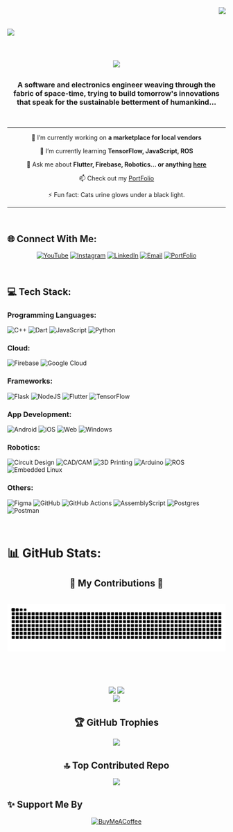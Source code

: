 <!--
**jyothish-ram/jyothish-ram** is a ✨ _special_ ✨ repository because its `README.md` (this file) appears on your GitHub profile.

Here are some ideas to get you started:

- 🔭 I’m currently working on ...
- 🌱 I’m currently learning ...
- 👯 I’m looking to collaborate on ...
- 🤔 I’m looking for help with ...
- 💬 Ask me about ...
- 📫 How to reach me: ...
- 😄 Pronouns: ...
- ⚡ Fun fact: ...

[![](https://visitcount.itsvg.in/api?id=jyothish-ram&icon=0&color=0)](https://visitcount.itsvg.in)
-->
<img align="right" src="https://visitcount.itsvg.in/api?id=jyothish-ram&icon=0&color=0" />

<h1 align="left">
    <img src="https://readme-typing-svg.herokuapp.com/?font=Righteous&size=35&center=true&vCenter=true&width=500&height=70&duration=4000&lines=Hi+There!;" />
</h1>
<h1 align="center">
    <img src="https://readme-typing-svg.herokuapp.com/?font=Righteous&size=35&center=true&vCenter=true&width=500&height=70&duration=4000&lines=I'm+Jyothish+Ram!;" />
</h1>

<h3 align="center">A software and electronics engineer weaving through the fabric of space-time, trying to build tomorrow's innovations that speak for the sustainable betterment of humankind…</h3>

<br/>
<hr/>
<div align="center">
 
 🔭 I’m currently working on **a marketplace for local vendors**
 
 🌱 I’m currently learning **TensorFlow, JavaScript, ROS**

💬 Ask me about **Flutter, Firebase, Robotics... or anything [here](https://github.com/jyothish-ram/jyothish-ram/issues)**

📫 Check out my [PortFolio](https://jyothish-ram.me)

⚡<!-- FUNFACT --> Fun fact: Cats urine glows under a black light.

</div>

<hr/>
<br>

## 🌐 Connect With Me:

<div align="center">

[![YouTube](https://img.shields.io/badge/YouTube-%23FF0000.svg?style=for-the-badge&logo=YouTube&logoColor=white)](https://www.youtube.com/channel/UCDU8l7FIMFsvFGjHWgeHu3Q)
[![Instagram](https://img.shields.io/badge/Instagram-%23E4405F.svg?style=for-the-badge&logo=Instagram&logo&Color=white)](https://instagram.com/jyothish-ram) 
[![LinkedIn](https://img.shields.io/badge/LinkedIn-%230077B5.svg?style=for-the-badge&logo=linkedin&logoColor=white)](https://linkedin.com/in/jyothish-ram) 
[![Email](https://img.shields.io/badge/Gmail-D14836?&style=for-the-badge&logo=gmail&logoColor=white)](mailto:jyothishram.official@gmail.com) 
[![PortFolio](https://img.shields.io/badge/PortFolio-9B59B6.svg?style=for-the-badge&logo=biolink&logoColor=white)](https://jyothish-ram.me)

</div>

<br>

## 💻 Tech Stack:

### Programming Languages:
![C++](https://img.shields.io/badge/c++-%2300599C.svg?style=for-the-badge&logo=c%2B%2B&logoColor=white) 
![Dart](https://img.shields.io/badge/dart-%230175C2.svg?style=for-the-badge&logo=dart&logoColor=white) 
![JavaScript](https://img.shields.io/badge/javascript-%23323330.svg?style=for-the-badge&logo=javascript&logoColor=%23F7DF1E) 
![Python](https://img.shields.io/badge/python-3670A0?style=for-the-badge&logo=python&logoColor=ffdd54) 

### Cloud:
![Firebase](https://img.shields.io/badge/firebase-%23039BE5.svg?style=for-the-badge&logo=firebase) 
![Google Cloud](https://img.shields.io/badge/Google_Cloud-%234285F4.svg?style=for-the-badge&logo=google-cloud&logoColor=white) 

### Frameworks:
![Flask](https://img.shields.io/badge/flask-%23000.svg?style=for-the-badge&logo=flask&logoColor=white) 
![NodeJS](https://img.shields.io/badge/node.js-6DA55F?style=for-the-badge&logo=node.js&logoColor=white) 
![Flutter](https://img.shields.io/badge/Flutter-%2302569B.svg?style=for-the-badge&logo=Flutter&logoColor=white) 
![TensorFlow](https://img.shields.io/badge/TensorFlow-%23FF6F00.svg?style=for-the-badge&logo=TensorFlow&logoColor=white) 

### App Development:
![Android](https://img.shields.io/badge/Android-6DA55F.svg?style=for-the-badge&logo=android&logoColor=white) 
![iOS](https://img.shields.io/badge/iOS-%23000?style=for-the-badge&logo=apple&logoColor=white) 
![Web](https://img.shields.io/badge/Web-%23FF6F00.svg?style=for-the-badge&logo=htmx&logoColor=white) 
![Windows](https://img.shields.io/badge/Windows-%2302569B.svg?style=for-the-badge&logo=windows10&logoColor=white) 

### Robotics:
![Circuit Design](https://img.shields.io/badge/Circuit_Design-%23039BE5.svg?style=for-the-badge&logo=circuitverse&logoColor=white) 
![CAD/CAM](https://img.shields.io/badge/CAD_CAM-%234285F4.svg?style=for-the-badge&logo=openscad&logoColor=white) 
![3D Printing](https://img.shields.io/badge/3D_Printing-%23039BE5.svg?style=for-the-badge&logo=blueprint&logoColor=white) 
![Arduino](https://img.shields.io/badge/-Arduino-00979D?style=for-the-badge&logo=Arduino&logoColor=white)
![ROS](https://img.shields.io/badge/ROS-%23323330.svg?style=for-the-badge&logo=ros&logoColor=white)
![Embedded Linux](https://img.shields.io/badge/Embedded_Linux-%23039BE5.svg?style=for-the-badge&logo=linux&logoColor=white) 

### Others:
![Figma](https://img.shields.io/badge/figma-%23F24E1E.svg?style=for-the-badge&logo=figma&logoColor=white)
![GitHub](https://img.shields.io/badge/github-%23121011.svg?style=for-the-badge&logo=github&logoColor=white)
![GitHub Actions](https://img.shields.io/badge/github%20actions-%232671E5.svg?style=for-the-badge&logo=githubactions&logoColor=white)
![AssemblyScript](https://img.shields.io/badge/assembly%20script-%23000000.svg?style=for-the-badge&logo=assemblyscript&logoColor=white) 
![Postgres](https://img.shields.io/badge/postgres-%23316192.svg?style=for-the-badge&logo=postgresql&logoColor=white) 
![Postman](https://img.shields.io/badge/Postman-FF6C37?style=for-the-badge&logo=postman&logoColor=white)

<br>

# 📊 GitHub Stats:

<div align="center">
  <h2>🐍 My Contributions 🐍</h2>
  <br>
  <img alt="snake eating my contributions" src="https://raw.githubusercontent.com/jyothish-ram/jyothish-ram/output/github-contribution-grid-snake.svg" />
  
  <br/><br/><br/>

![](https://github-readme-stats.vercel.app/api?username=jyothish-ram&theme=dark&hide_border=true&include_all_commits=true&count_private=true)
![](https://github-readme-streak-stats.herokuapp.com/?user=jyothish-ram&theme=dark&hide_border=true) <br>
![](https://github-readme-stats.vercel.app/api/top-langs/?username=jyothish-ram&theme=dark&hide_border=true&include_all_commits=true&count_private=true&layout=compact)


<h2>🏆 GitHub Trophies</h2> 
    
![](https://github-profile-trophy.vercel.app/?username=jyothish-ram&theme=radical&no-frame=true&no-bg=true&margin-w=4)

<h2>🔝 Top Contributed Repo</h2> 
    
![](https://github-contributor-stats.vercel.app/api?username=jyothish-ram&limit=5&theme=dark&combine_all_yearly_contributions=true)

</div>


## ✨ Support Me By

<div align="center">
    
  [![BuyMeACoffee](https://img.shields.io/badge/Buy%20Me%20a%20Coffee-ffdd00?style=for-the-badge&logo=buy-me-a-coffee&logoColor=black)](https://buymeacoffee.com/jyothish.ram) 
  <!-- [![Patreon](https://img.shields.io/badge/Patreon-%23000000.svg?style=for-the-badge&logo=Patreon&logoColor=white)](https://patreon.com/jyothish.ram) -->
  
</div>
